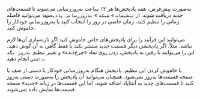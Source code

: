 به‌صورت پیش‌فرض، همه پادپخش‌ها هر ۱۲ ساعت به‌روزرسانی می‌شوند تا قسمت‌های جدید دریافت شوند. از `تنظیمات` » `شبکه` » `به‌روزرسانی پادپخش‌ها` می‌توانید فاصله زمانی را تنظیم کنید، زمان خاصی در روز را انتخاب کنید یا به‌روزرسانی خودکار را خاموش کنید.

می‌توانید این فرآیند را برای پادپخش‌های خاص خاموش کنید اگر تازه‌سازی آن‌ها لازم نباشد. مثلاً، اگر پادپخشی دیگر قسمت جدید منتشر نکند یا فقط گاهی به آن گوش دهید. این را می‌توانید با رفتن به پادپخش، زدن روی نماد «چرخ‌دنده» و تغییر تنظیم `به‌روز نگه داشتن` انجام دهید.

با خاموش کردن این تنظیم، پادپخش هنگام به‌روزرسانی خودکار یا دستی از صف یا صفحه قسمت‌ها به‌روز نمی‌شود. همچنان می‌توانید آن پادپخش را به‌صورت دستی به‌روز کنید تا قسمت‌های جدید به آنتناپاد اضافه شوند، اما این قسمت‌ها در زبانه «جدید» صفحه قسمت‌ها نمایش داده نمی‌شوند.
